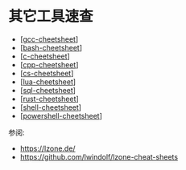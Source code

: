 # 其它工具速查

- [[gcc-cheetsheet]]
- [[bash-cheetsheet]]
- [[c-cheetsheet]]
- [[cpp-cheetsheet]]
- [[cs-cheetsheet]]
- [[lua-cheetsheet]]
- [[sql-cheetsheet]]
- [[rust-cheetsheet]]
- [[shell-cheetsheet]]
- [[powershell-cheetsheet]]

参阅:

- https://lzone.de/
- https://github.com/lwindolf/lzone-cheat-sheets

[//begin]: # "Autogenerated link references for markdown compatibility"
[gcc-cheetsheet]: gcc-cheetsheet.md "gcc 速查"
[bash-cheetsheet]: bash/bash-cheetsheet.md "bash cheetsheet"
[algorithm-cheatsheet]: algorithm-cheatsheet.md "algorithm-cheatsheet"
[c-cheetsheet]: c-cheetsheet.md "c-cheetsheet"
[cpp-cheetsheet]: cpp/cpp-cheetsheet.md "cpp-cheetsheet"
[cs-cheetsheet]: cs/cs-cheetsheet.md "C#速查"
[lua-cheetsheet]: lua/lua-cheetsheet.md "lua document"
[sql-cheetsheet]: sql-cheetsheet.md "sql-cheetsheet"
[rust-cheetsheet]: rust-cheetsheet.md "rust-cheetsheet"
[shell-cheetsheet]: shell/shell-cheetsheet.md "shell-cheetsheet"
[powershell-cheetsheet]: powershell-cheetsheet.md "powershell-cheetsheet"
[//end]: # "Autogenerated link references"
